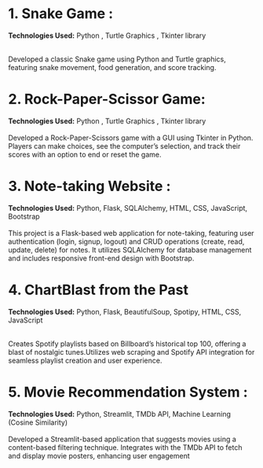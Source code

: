 <h1> 1.	Snake Game : </h1>
<b>Technologies Used:</b> Python , Turtle Graphics , Tkinter library
<br><br>
<p>Developed a classic Snake game using Python and Turtle graphics, featuring snake movement, food generation, and score tracking.</p>

<h1> 2.	Rock-Paper-Scissor Game:</h1>
<b>Technologies Used:</b> Python , Turtle Graphics , Tkinter library
<br><br>
Developed a Rock-Paper-Scissors game with a GUI using Tkinter in Python. Players can make choices, see the computer’s selection, and track their scores with an option to end or reset the game.

<h1> 3.	Note-taking Website :</h1>
<b>Technologies Used:</b> Python, Flask, SQLAlchemy, HTML, CSS, JavaScript, Bootstrap
<br><br>
 This project is a Flask-based web application for note-taking, featuring user authentication (login, signup, logout) and CRUD operations (create, read, update, delete) for notes. It utilizes SQLAlchemy for database management and includes responsive front-end design with Bootstrap. 

<h1> 4. ChartBlast from the Past</h1>
<b>Technologies Used:</b>  Python, Flask, BeautifulSoup, Spotipy, HTML, CSS, JavaScript
<br><br>
<p>Creates Spotify playlists based on Billboard’s historical top 100, offering a blast of nostalgic tunes.Utilizes web scraping and Spotify API integration for seamless playlist creation and user experience.
</p>

<h1> 5.	Movie Recommendation System :</h1>
<b>Technologies Used:</b> Python, Streamlit, TMDb API, Machine Learning (Cosine Similarity)
<br><br>
 Developed a Streamlit-based application that suggests movies using a content-based filtering technique. Integrates with the TMDb API to fetch and display movie posters, enhancing user engagement
